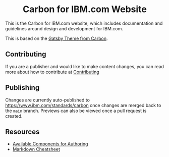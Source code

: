<h1 align="center">
  Carbon for IBM.com Website
</h1>

This is the Carbon for IBM.com website, which includes documentation and
guidelines around design and development for IBM.com.

This is based on the
[Gatsby Theme from Carbon](https://gatsby-theme-carbon.now.sh/).

## Contributing

If you are a publisher and would like to make content changes, you can read more
about how to contribute at
[Contributing](https://github.com/carbon-design-system/carbon-for-ibm-dotcom-website/blob/main/.github/CONTRIBUTING.md)

## Publishing

Changes are currently auto-published to https://www.ibm.com/standards/carbon
once changes are merged back to the `main` branch. Previews can also be viewed
once a pull request is created.

## Resources

- [Available Components for Authoring](https://gatsby-theme-carbon.now.sh/components/markdown)
- [Markdown Cheatsheet](https://github.com/adam-p/markdown-here/wiki/Markdown-Cheatsheet)
